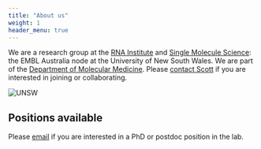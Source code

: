 ```yaml
---
title: "About us"
weight: 1
header_menu: true
---
```


We are a research group at the [RNA Institute](https://www.rna.unsw.edu.au/) and [Single Molecule Science](https://sms.unsw.edu.au/): the EMBL Australia node at the University of New South Wales. We are part of the [Department of Molecular Medicine](https://www.unsw.edu.au/medicine-health/our-schools/biomedical-sciences/about-us/our-people/our-departments). Please [contact Scott](mailto:scott.berry@unsw.edu.au) if you are interested in joining or collaborating.

![UNSW](images/UNSW_EMBL_RNA.png)

## Positions available

Please [email](mailto:scott.berry@unsw.edu.au) if you are interested in a PhD or postdoc position in the lab.